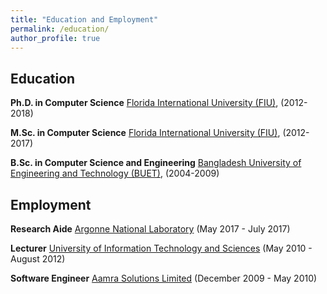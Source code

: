 ```yaml
---
title: "Education and Employment"
permalink: /education/
author_profile: true
---
```


## Education

**Ph.D. in Computer Science**
[Florida International University (FIU)](https://www.fiu.edu), (2012-2018)

**M.Sc. in Computer Science**
[Florida International University (FIU)](https://www.fiu.edu), (2012-2017)

**B.Sc. in Computer Science and Engineering**
[Bangladesh University of Engineering and Technology (BUET)](http://buet.ac.bd), (2004-2009)

## Employment

**Research Aide**
[Argonne National Laboratory](https://www.anl.gov/) (May 2017 - July 2017)

**Lecturer**
[University of Information Technology and Sciences](https://www.uits.edu.bd/) (May 2010 - August 2012)

**Software Engineer**
[Aamra Solutions Limited](https://www.aamra.com.bd/) (December 2009 - May 2010)